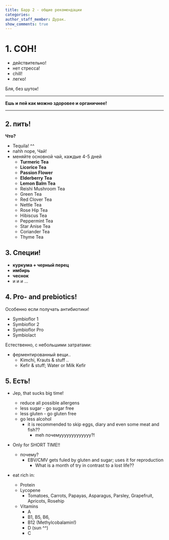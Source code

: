 ```yaml
---
title: Барр 2 - общие рекомендации
categories:
author_staff_member: Дурак.
show_comments: true
---
```



# **1. СОН!**
- действительно!
- нет стресса!
- chill!
- легко!

Бля, без шуток!

---

**Ешь и пей как можно здоровее и органичнее!**

---

## 2. **пить!**
**Что?**
- Tequila! ^^
- nahh nope, Чай!
- меняйте основной чай, каждые 4-5 дней
	- **Turmeric Tea**
	- **Licorice Tea**
	- **Passion Flower**
	- **Elderberry Tea**
	- **Lemon Balm Tea**
	- Reishi Mushroom Tea
	- Green Tea
	- Red Clover Tea
	- Nettle Tea
	- Rose Hip Tea
	- Hibiscus Tea
	- Peppermint Tea
	- Star Anise Tea
	- Coriander Tea
	- Thyme Tea

## 3. **Специи!**
- **куркума + черный перец**
- **имбирь**
- **чеснок**
- и и и ...

## 4. **Pro- and prebiotics!**
Особенно если получать антибиотики!
- Symbioflor 1
- Symbioflor 2
- Symbioflor Pro
- Symbiolact

Естественно, с небольшими затратами:
- ферментированный вещи..
	- Kimchi, Krauts & stuff ..
	- Kefir & stuff; Water or Milk Kefir

## 5. **Есть!**
- Jep, that sucks big time!
	- reduce all possible allergens
	- less sugar - go sugar free
	- less gluten - go gluten free
	- go less alcohol
		- it is recommended to skip eggs, diary and even some meat and fish?? 
			- meh почемуyyyyyyyyyyyy?!

- Only for SHORT TIME!!
	- почему?
		- EBV/CMV gets fuled by gluten and sugar; uses it for reproduction
			- What is a month of try in contrast to a lost life??

- eat rich in:
	- Protein 
	- Lycopene
		- Tomatoes, Carrots, Papayas, Asparagus, Parsley, Grapefruit, Apricots, Rosehip
	- Vitamins
		- A
		- B1, B5, B6,
		- B12 (Methylcobalamin!)
		- D (sun ^^)
		- C

  